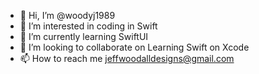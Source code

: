 - 👋 Hi, I’m @woodyj1989
- 👀 I’m interested in coding in Swift
- 🌱 I’m currently learning SwiftUI
- 💞️ I’m looking to collaborate on Learning Swift on Xcode
- 📫 How to reach me jeffwoodalldesigns@gmail.com

<!---
woodyj1989/woodyj1989 is a ✨ special ✨ repository because its `README.md` (this file) appears on your GitHub profile.
You can click the Preview link to take a look at your changes.
--->
